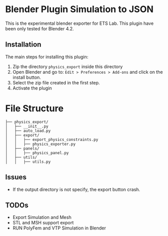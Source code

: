 # Blender Plugin Simulation to JSON

This is the experimental blender exporter for ETS Lab.
This plugin have been only tested for Blender 4.2.

## Installation
The main steps for installing this plugin:
1) Zip the directory `physics_export` inside this directory
2) Open Blender and go to: `Edit > Preferences > Add-ons` and click on the install button. 
3) Select the zip file created in the first step. 
4) Activate the plugin


# File Structure 
```
├── physics_export/
│   ├── __init__.py
│   ├── auto_load.py
│   ├── export/
│   │   ├── export_physics_constraints.py
│   │   ├── physics_exporter.py
│   ├── panels/
│   │   ├── physics_panel.py
│   ├── utils/
│   │   ├── utils.py

```

## Issues
- If the output directory is not specify, the export button crash.

## TODOs
- Export Simulation and Mesh 
- STL and MSH support export
- RUN PolyFem and VTP Simulation in Blender
